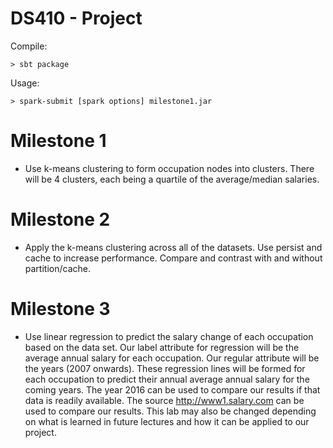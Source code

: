 # DS410 - Project

Compile: 

```
> sbt package
```

Usage: 

```
> spark-submit [spark options] milestone1.jar
```

# Milestone 1 
* Use k-means clustering to form occupation nodes into clusters. There will be 4 clusters, each being a quartile of the average/median salaries.

# Milestone 2
 * Apply the k-means clustering across all of the datasets. Use persist and cache to increase performance. Compare and contrast with and without partition/cache.

# Milestone 3
 * Use linear regression to predict the salary change of each occupation based on the data set. Our label attribute for regression will be the average annual salary for each occupation. Our regular attribute will be the years (2007 onwards). These regression lines will be formed for each occupation to predict their annual average annual salary for the coming years. The year 2016 can be used to compare our results if that data is readily available. The source http://www1.salary.com can be used to compare our results. This lab may also be changed depending on what is learned in future lectures and how it can be applied to our project.
